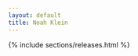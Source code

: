 ```yaml
---
layout: default
title: Noah Klein
---
```


<!-- Landing Page -->
<!-- {% include landing_page.html %} -->

<!-- Mixing -->
{% include sections/releases.html %}



